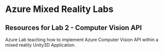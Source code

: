 # Azure Mixed Reality Labs

## Resources for Lab 2 - Computer Vision API

Azure Lab teaching how to implement Azure Computer Vision API within a mixed reality Unity3D Application.